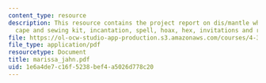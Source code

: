 ```yaml
---
content_type: resource
description: This resource contains the project report on dis/mantle which includes
  cape and sewing kit, incantation, spell, hoax, hex, invitations and responses etc.
file: https://ol-ocw-studio-app-production.s3.amazonaws.com/courses/4-370-interrogative-design-workshop-fall-2005/1e6a4de7c16f5238bef4a5026d778c20_marissa_jahn.pdf
file_type: application/pdf
resourcetype: Document
title: marissa_jahn.pdf
uid: 1e6a4de7-c16f-5238-bef4-a5026d778c20
---
```

